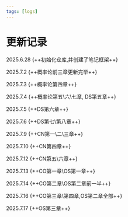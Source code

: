 ```yaml
---
tags: [logs]
---
```

# 更新记录
2025.6.28 {++初始化仓库,并创建了笔记框架++}

2025.7.2  {++概率论前三章更新完毕++}

2025.7.3 {++概率论第四章++}

2025.7.4 {++概率论第五\六\七章, DS第五章++}

2025.7.5 {++DS第六章++}

2025.7.6 {++DS第七\第八章++}

2025.7.9 {++CN第一\二\三章++}

2025.7.10 {++CN第四章++}

2025.7.12 {++CN第五\六章++}

2025.7.13 {++CO第一章\OS第一章++}

2025.7.14 {++CO第二章\OS第二章前一半++}

2025.7.16 {++CO第三章\第四章,OS第二章全部++}

2025.7.17 {++OS第三章++}